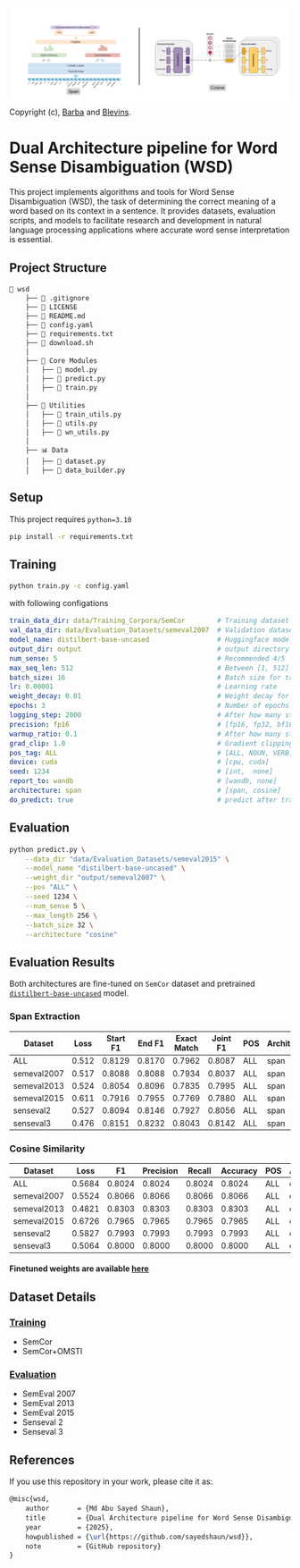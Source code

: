![alt text](docs/image.png)
Copyright (c), [Barba](https://aclanthology.org/2021.naacl-main.371/) and [Blevins](https://aclanthology.org/2020.acl-main.95/).
# Dual Architecture pipeline for Word Sense Disambiguation (WSD)

This project implements algorithms and tools for Word Sense Disambiguation (WSD), the task of determining the correct meaning of a word based on its context in a sentence. It provides datasets, evaluation scripts, and models to facilitate research and development in natural language processing applications where accurate word sense interpretation is essential.

## Project Structure
```
📁 wsd
    ├── 📄 .gitignore
    ├── 📄 LICENSE
    ├── 📄 README.md
    ├── 📄 config.yaml
    ├── 📄 requirements.txt
    ├── 📄 download.sh
    │
    ├── 🧠 Core Modules
    │   ├── 📄 model.py
    │   ├── 📄 predict.py
    │   ├── 📄 train.py
    │
    ├── 🧰 Utilities
    │   ├── 📄 train_utils.py
    │   ├── 📄 utils.py
    │   ├── 📄 wn_utils.py
    │
    ├── 📊 Data
    │   ├── 📄 dataset.py
    │   ├── 📄 data_builder.py
```
## Setup
This project requires `python=3.10`

```bash
pip install -r requirements.txt
```

## Training 

```bash
python train.py -c config.yaml
```
with following configations
```yaml
train_data_dir: data/Training_Corpora/SemCor        # Training dataset dir
val_data_dir: data/Evaluation_Datasets/semeval2007  # Validation dataset dir
model_name: distilbert-base-uncased                 # Huggingface model name
output_dir: output                                  # output directory to save checkpoints
num_sense: 5                                        # Recommended 4/5
max_seq_len: 512                                    # Between [1, 512]
batch_size: 16                                      # Batch size for training
lr: 0.00001                                         # Learning rate
weight_decay: 0.01                                  # Weight decay for optimizer
epochs: 3                                           # Number of epochs
logging_step: 2000                                  # After how many steps to log
precision: fp16                                     # [fp16, fp32, bf16]
warmup_ratio: 0.1                                   # After how many steps to warmup
grad_clip: 1.0                                      # Gradient clipping factor
pos_tag: ALL                                        # [ALL, NOUN, VERB, ADJ, ADV]
device: cuda                                        # [cpu, cuda]
seed: 1234                                          # [int,  none]
report_to: wandb                                    # [wandb, none]
architecture: span                                  # [span, cosine]
do_predict: true                                    # predict after training
```

## Evaluation
```bash
python predict.py \
    --data_dir "data/Evaluation_Datasets/semeval2015" \
    --model_name "distilbert-base-uncased" \
    --weight_dir "output/semeval2007" \
    --pos "ALL" \
    --seed 1234 \
    --num_sense 5 \
    --max_length 256 \
    --batch_size 32 \
    --architecture "cosine"
```


## Evaluation Results

Both architectures are fine-tuned on `SemCor` dataset and pretrained [`distilbert-base-uncased`](https://huggingface.co/distilbert/distilbert-base-uncased) model.

### Span Extraction
| Dataset     | Loss   | Start F1 | End F1 | Exact Match | Joint F1 | POS  | Architecture |
|-------------|--------|----------|--------|--------------|----------|------|-------------|
| ALL         | 0.512  | 0.8129   | 0.8170 | 0.7962       | 0.8087   | ALL  | span        |
| semeval2007 | 0.517  | 0.8088   | 0.8088 | 0.7934       | 0.8037   | ALL  | span        |
| semeval2013 | 0.524  | 0.8054   | 0.8096 | 0.7835       | 0.7995   | ALL  | span        |
| semeval2015 | 0.611  | 0.7916   | 0.7955 | 0.7769       | 0.7880   | ALL  | span        |
| senseval2   | 0.527  | 0.8094   | 0.8146 | 0.7927       | 0.8056   | ALL  | span        |
| senseval3   | 0.476  | 0.8151   | 0.8232 | 0.8043       | 0.8142   | ALL  | span        |

### Cosine Similarity
| Dataset     | Loss   | F1     | Precision | Recall | Accuracy | POS  | Architecture |
|-------------|--------|--------|-----------|--------|----------|------|---------------|
| ALL         | 0.5684 | 0.8024 | 0.8024    | 0.8024 | 0.8024   | ALL  | cosine        |
| semeval2007 | 0.5524 | 0.8066 | 0.8066    | 0.8066 | 0.8066   | ALL  | cosine        |
| semeval2013 | 0.4821 | 0.8303 | 0.8303    | 0.8303 | 0.8303   | ALL  | cosine        |
| semeval2015 | 0.6726 | 0.7965 | 0.7965    | 0.7965 | 0.7965   | ALL  | cosine        |
| senseval2   | 0.5827 | 0.7993 | 0.7993    | 0.7993 | 0.7993   | ALL  | cosine        |
| senseval3   | 0.5064 | 0.8000 | 0.8000    | 0.8000 | 0.8000   | ALL  | cosine        |

 ####  Finetuned weights are available [here](https://drive.google.com/drive/folders/1K3wnrI0IHvW6xysqiM1WopYlqrwPG0zR)

## Dataset Details

### [Training](https://lcl.uniroma1.it/wsdeval/training-data)
- SemCor
- SemCor+OMSTI
### [Evaluation](https://lcl.uniroma1.it/wsdeval/evaluation-data)
- SemEval 2007
- SemEval 2013
- SemEval 2015
- Senseval 2
- Senseval 3


## References
If you use this repository in your work, please cite it as:

```latex
@misc{wsd,
    author       = {Md Abu Sayed Shaun},
    title        = {Dual Architecture pipeline for Word Sense Disambiguation (WSD)},
    year         = {2025},
    howpublished = {\url{https://github.com/sayedshaun/wsd}},
    note         = {GitHub repository}
}
```